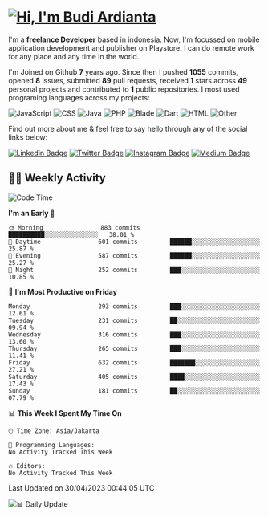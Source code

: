 # [![Hi, I'm Budi Ardianta](https://readme-typing-svg.herokuapp.com?size=24&vCenter=true&lines=%F0%9F%91%8B+Hi%2C+I'm+Budi+Ardianta+;%F0%9F%92%BB+Android+And+Web+Developer+)](https://git.io/typing-svg)

I'm a **freelance Developer** based in indonesia. Now, I'm focussed on mobile application development and publisher on Playstore. I can do remote work for any place and any time in the world.

I'm Joined on Github **7** years ago. Since then I pushed **1055** commits, opened **8** issues, submitted **89** pull requests, received **1** stars across **49** personal projects and contributed to **1** public repositories.
I most used programing languages across my projects:

![JavaScript](https://img.shields.io/badge/-JavaScript-%23f1e05a?style=flat&logo=JavaScript&logoColor=white)
![CSS](https://img.shields.io/badge/-CSS-%23563d7c?style=flat&logo=CSS&logoColor=white)
![Java](https://img.shields.io/badge/-Java-%23b07219?style=flat&logo=Java&logoColor=white)
![PHP](https://img.shields.io/badge/-PHP-%234F5D95?style=flat&logo=PHP&logoColor=white)
![Blade](https://img.shields.io/badge/-Blade-%23f7523f?style=flat&logo=Blade&logoColor=white)
![Dart](https://img.shields.io/badge/-Dart-%2300B4AB?style=flat&logo=Dart&logoColor=white)
![HTML](https://img.shields.io/badge/-HTML-%23e34c26?style=flat&logo=HTML&logoColor=white)
![Other](https://img.shields.io/badge/-Other-%23ededed?style=flat&logo=Other&logoColor=white)

Find out more about me & feel free to say hello through any of the social links below:

[![Linkedin Badge](https://img.shields.io/badge/-budiardianata-blue?style=flat&logo=Linkedin&logoColor=white&link=https://www.linkedin.com/in/budiardianata/)](https://www.linkedin.com/in/budiardianata/)
[![Twitter Badge](https://img.shields.io/badge/-budiardianata-%231DA1F2.svg?style=flat&logo=twitter&logoColor=white&link=https://www.twitter.com/budiardianata)](https://www.linkedin.com/in/budiardianata/)
[![Instagram Badge](https://img.shields.io/badge/-budiardianata-purple?style=flat&logo=instagram&logoColor=white&link=https://instagram.com/budiardianata/)](https://instagram.com/budiardianata)
[![Medium Badge](https://img.shields.io/badge/-@budiardianata-%2312100E.svg?style=flat&logo=Medium&logoColor=white&link=https://medium.com/@budiardianata/)](https://medium.com/@budiardianata)

## 👨‍💻 Weekly Activity
<!--START_SECTION:waka-->
![Code Time](http://img.shields.io/badge/Code%20Time-1%2C669%20hrs%2050%20mins-blue)

**I'm an Early 🐤** 

```text
🌞 Morning                883 commits         ██████████░░░░░░░░░░░░░░░   38.01 % 
🌆 Daytime                601 commits         ██████░░░░░░░░░░░░░░░░░░░   25.87 % 
🌃 Evening                587 commits         ██████░░░░░░░░░░░░░░░░░░░   25.27 % 
🌙 Night                  252 commits         ███░░░░░░░░░░░░░░░░░░░░░░   10.85 % 
```
📅 **I'm Most Productive on Friday** 

```text
Monday                   293 commits         ███░░░░░░░░░░░░░░░░░░░░░░   12.61 % 
Tuesday                  231 commits         ██░░░░░░░░░░░░░░░░░░░░░░░   09.94 % 
Wednesday                316 commits         ███░░░░░░░░░░░░░░░░░░░░░░   13.60 % 
Thursday                 265 commits         ███░░░░░░░░░░░░░░░░░░░░░░   11.41 % 
Friday                   632 commits         ███████░░░░░░░░░░░░░░░░░░   27.21 % 
Saturday                 405 commits         ████░░░░░░░░░░░░░░░░░░░░░   17.43 % 
Sunday                   181 commits         ██░░░░░░░░░░░░░░░░░░░░░░░   07.79 % 
```


📊 **This Week I Spent My Time On** 

```text
🕑︎ Time Zone: Asia/Jakarta

💬 Programming Languages: 
No Activity Tracked This Week

🔥 Editors: 
No Activity Tracked This Week
```


 Last Updated on 30/04/2023 00:44:05 UTC
<!--END_SECTION:waka-->

![📊 Daily Update](https://github.com/budiardianata/budiardianata/actions/workflows/update-activity.yml/badge.svg)
